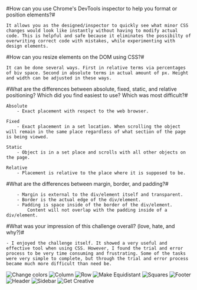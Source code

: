 #How can you use Chrome's DevTools inspector to help you format or position elements?#

	It allows you as the designed/inspector to quickly see what minor CSS changes would look like instantly without having to modify actual code. This is helpful and safe because it eliminates the possibilty of overwriting correct code with mistakes, while experimenting with design elements.

#How can you resize elements on the DOM using CSS?#

	It can be done several ways. First in relative terms via percentages of biv space. Second in absolute terms in actual amount of px. Height and width can be adjusted in these ways.

#What are the differences between absolute, fixed, static, and relative positioning? Which did you find easiest to use? Which was most difficult?#

	Absolute 
		- Exact placement with respect to the web browser.

	Fixed 
		- Exact placement in a set location. When scrolling the object will remain in the same place regardless of what section of the page is being viewed.

	Static
		- Object is in a set place and scrolls with all other objects on the page.

	Relative
		- Placement is relative to the place where it is supposed to be.

#What are the differences between margin, border, and padding?#

		- Margin is external to the div/element itself and transparent.
		- Border is the actual edge of the div/element.
		- Padding is space inside of the border of the div/element.
			Content will not overlap with the padding inside of a div/element.

#What was your impression of this challenge overall? (love, hate, and why?)#

	- I enjoyed the challenge itself. It showed a very useful and effective tool when using CSS. However, I found the trial and error process to be very time consuming and frustrating. Some of the tasks were very simple to complete, but through the trial and error process became much more difficult than need be.

![Change colors](imgs/1.png)
![Column](imgs/2.png)
![Row](imgs/3.png)
![Make Equidistant](imgs/4.png)
![Squares](imgs/5.png)
![Footer](imgs/6.png)
![Header](imgs/7.png)
![Sidebar](imgs/8.png)
![Get Creative](imgs/9.png)